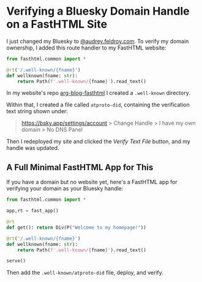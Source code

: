# Verifying a Bluesky Domain Handle on a FastHTML Site

I just changed my Bluesky to [@audrey.feldroy.com](https://bsky.app/profile/audrey.feldroy.com). To verify my domain ownership, I added this route handler to my FastHTML website:


```python
from fasthtml.common import *
```


```python
@rt('/.well-known/{fname}')
def wellknown(fname: str):
    return Path(f'.well-known/{fname}').read_text()
```

In my website's repo [arg-blog-fasthtml](https://github.com/audreyfeldroy/arg-blog-fasthtml) I created a `.well-known` directory.

Within that, I created a file called `atproto-did`, containing the verification text string shown under:

> https://bsky.app/settings/account > Change Handle > I have my own domain > No DNS Panel

Then I redeployed my site and clicked the *Verify Text File* button, and my handle was updated.

## A Full Minimal FastHTML App for This

If you have a domain but no website yet, here's a FastHTML app for verifying your domain as your Bluesky handle:


```python
from fasthtml.common import *

app,rt = fast_app()

@rt
def get(): return Div(P("Welcome to my homepage!"))

@rt('/.well-known/{fname}')
def wellknown(fname: str):
    return Path(f'.well-known/{fname}').read_text()

serve()
```

Then add the `.well-known/atproto-did` file, deploy, and verify.
